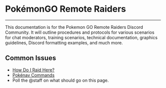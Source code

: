 # PokémonGO Remote Raiders
---
This documentation is for the Pokemon GO Remote Raiders Discord Community. It will outline procedures and protocols for various scenarios for chat moderators, training scenarios, technical documentation, graphics guidelines, Discord formatting examples, and much more. 

## Common Issues
- [How Do I Raid Here?](moderating?id=how-do-i-raid-here)
- [Pokénav Commands](moderating?id=basics)
- Poll the @staff on what should go on this page. 